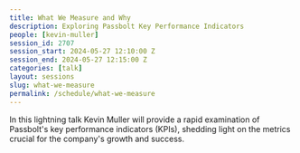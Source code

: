 ```yaml
---
title: What We Measure and Why
description: Exploring Passbolt Key Performance Indicators
people: [kevin-muller]
session_id: 2707
session_start: 2024-05-27 12:10:00 Z
session_end: 2024-05-27 12:15:00 Z
categories: [talk]
layout: sessions
slug: what-we-measure
permalink: /schedule/what-we-measure
---
```


In this lightning talk Kevin Muller will provide a rapid examination of Passbolt's key performance indicators 
(KPIs), shedding light on the metrics crucial for the company's growth and success.
